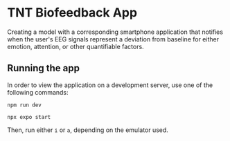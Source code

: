 # TNT Biofeedback App 

Creating a model with a corresponding smartphone application that notifies when the user's EEG signals represent a deviation from baseline for either emotion, attention, or other quantifiable factors.

## Running the app 

In order to view the application on a development server, use one of the following commands: 

```
npm run dev
```
```
npx expo start
```
Then, run either `i` or `a`, depending on the emulator used.
